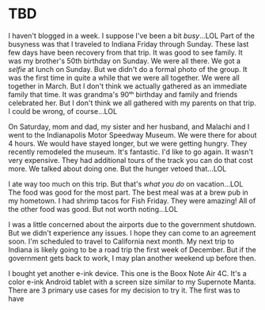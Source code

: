 ﻿# TBD

I haven't blogged in a week. I suppose I've been a bit *busy*...LOL Part of the busyness was that I traveled to Indiana Friday through Sunday. These last few days have been recovery from that trip. It was good to see family. It was my brother's 50th birthday on Sunday. We were all there. We got a *selfie* at lunch on Sunday. But we didn't do a formal photo of the group. It was the first time in quite a while that we were all together. We were all together in March. But I don't think we actually gathered as an immediate family that time. It was grandma's 90ᵗʰ birthday and family and friends celebrated her. But I don't think we all gathered with my parents on that trip. I could be wrong, of course...LOL

On Saturday, mom and dad, my sister and her husband, and Malachi and I went to the Indianapolis Motor Speedway Museum. We were there for about 4 hours. We would have stayed longer, but we were getting hungry. They recently remodeled the museum. It's fantastic. I'd like to go again. It wasn't very expensive. They had additional tours of the track you can do that cost more. We talked about doing one. But the hunger vetoed that...LOL

I ate way too much on this trip. But that's *what you do* on vacation...LOL The food was good for the most part. The best meal was at a brew pub in my hometown. I had shrimp tacos for Fish Friday. They were amazing! All of the other food was good. But not worth noting...LOL

I was a little concerned about the airports due to the government shutdown. But we didn't experience any issues. I hope they can come to an agreement soon. I'm scheduled to travel to California next month. My next trip to Indiana is likely going to be a road trip the first week of December. But if the government gets back to work, I may plan another weekend up before then.

I bought yet another e-ink device. This one is the Boox Note Air 4C. It's a color e-ink Android tablet with a screen size similar to my Supernote Manta. There are 3 primary use cases for my decision to try it. The first was to have

